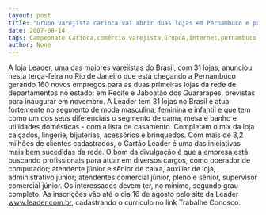 ```yaml
---
layout: post
title: "Grupo varejista carioca vai abrir duas lojas em Pernambuco e procura 160 vagas pela internet"
date: 2007-08-14
tags: Campeonato Carioca,comércio varejista,GrupoA,internet,pernambuco,procuradoria municipal,Vagas
author: None
---
```

A&nbsp;loja Leader, uma das maiores varejistas do Brasil, com 31 lojas, anunciou nesta ter&ccedil;a-feira no Rio de Janeiro que est&aacute; chegando a Pernambuco gerando 160 novos empregos para as duas primeiras lojas da rede de departamentos no estado: em Recife e Jaboat&atilde;o dos Guararapes, previstas para inaugurar em novembro. 
A Leader tem 31 lojas no Brasil e atua fortemente no segmento de moda masculina, feminina e infantil e que tem como um dos seus diferenciais o segmento de cama, mesa e banho e utilidades dom&eacute;sticas - com a lista de casamento. Completam o mix da loja cal&ccedil;ados, lingerie, bijuterias, acess&oacute;rios e brinquedos. Com mais de 3,2 milh&otilde;es de clientes cadastrados, o Cart&atilde;o Leader &eacute; uma das iniciativas mais bem sucedidas da rede. 
O bom da divulga&ccedil;&atilde;o &eacute; que a empresa est&aacute; buscando profissionais para atuar em diversos cargos, como operador de computador; atendente j&uacute;nior e s&ecirc;nior de caixa, auxiliar de loja, administrativo j&uacute;nior; atendentes comercial j&uacute;nior, pleno e s&ecirc;nior, supervisor comercial j&uacute;nior.
Os interessados devem ter, no m&iacute;nimo, segundo grau completo. 
As inscri&ccedil;&otilde;es v&atilde;o at&eacute; o dia 16 de agosto pelo site da Leader www.leader.com.br, cadastrando o curr&iacute;culo no link Trabalhe Conosco. 